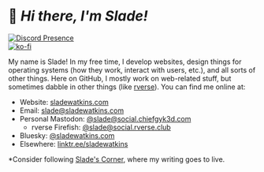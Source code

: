 # :wave: *Hi there, I'm Slade!*

[![Discord Presence](https://lanyard.cnrad.dev/api/701886841275547658)](https://discord.com/users/701886841275547658)  
[![ko-fi](https://ko-fi.com/img/githubbutton_sm.svg)](https://ko-fi.com/O4O34KS9A)  

My name is Slade! In my free time, I develop websites, design things for operating systems (how they work, interact with users, etc.), and all sorts of other things. Here on GitHub, I mostly work on web-related stuff, but sometimes dabble in other things (like [rverse](https://github.com/rverseteam)). You can find me online at:
  - Website: [sladewatkins.com](https://www.sladewatkins.com)
  - Email: [slade@sladewatkins.com](mailto:slade@sladewatkins.com)
  - Personal Mastodon: [@slade@social.chiefgyk3d.com](https://social.chiefgyk3d.com/@slade)
    - rverse Firefish: [@slade@social.rverse.club](https://social.rverse.club/@slade) 
  - Bluesky: [@sladewatkins.com](https://bsky.app/profile/sladewatkins.com)
  - Elsewhere: [linktr.ee/sladewatkins](https://linktr.ee/sladewatkins)

*Consider following [Slade's Corner](https://www.sladewatkins.net), where my writing goes to live.
